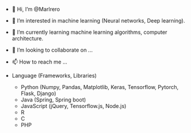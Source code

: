 - 👋 Hi, I’m @Marlrero
- 👀 I’m interested in machine learning (Neural networks, Deep learning).
- 🌱 I’m currently learning machine learning algorithms, computer architecture.
- 💞️ I’m looking to collaborate on ...
- 📫 How to reach me ...

- Language (Frameworks, Libraries)
  - Python (Numpy, Pandas, Matplotlib, Keras, Tensorflow, Pytorch, Flask, Django)
  - Java (Spring, Spring boot)
  - JavaScript (jQuery, Tensorflow.js, Node.js)
  - R
  - C
  - PHP
<!---
Marlrero/Marlrero is a ✨ special ✨ repository because its `README.md` (this file) appears on your GitHub profile.
You can click the Preview link to take a look at your changes.
--->
